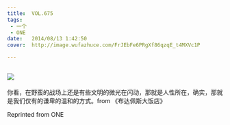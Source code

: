 ```yaml
---
title:	VOL.675
tags:
 - 一个
 - ONE
date:	2014/08/13 1:42:50
cover:	http://image.wufazhuce.com/FrJEbFe6PRgXf86qzqE_t4MXVc1P

---
```

![](http://image.wufazhuce.com/FrJEbFe6PRgXf86qzqE_t4MXVc1P)
---

你看，在野蛮的战场上还是有些文明的微光在闪动，那就是人性所在，确实，那就是我们仅有的谦卑的温和的方式。from 《布达佩斯大饭店》
 
Reprinted from ONE
